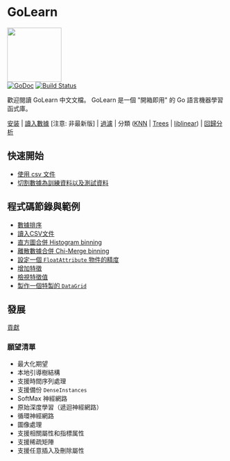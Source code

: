 GoLearn
=======

<img src="http://talks.golang.org/2013/advconc/gopherhat.jpg" width=125><br>
[![GoDoc](https://godoc.org/github.com/azurmof/golearn?status.png)](https://godoc.org/github.com/azurmof/golearn)
[![Build Status](https://travis-ci.org/azurmof/golearn.png?branch=master)](https://travis-ci.org/azurmof/golearn)<br>

歡迎閱讀 GoLearn 中文文檔。 GoLearn 是一個 "開箱即用" 的 Go 語言機器學習函式庫。

[安装](Installation.md) |
[讀入數據](Instances.md) [注意: 非最新版] | 
[過濾](Filtering.md) | 
分類 ([KNN](Classification/KNN.md) | [Trees](Classification/Trees.md) | [liblinear](Classification/liblinear.md)) | [回歸分析](Classification/Regression.md) 

## 快速開始
* [使用 csv 文件](CSVFiles.md)
* [切割數據為訓練資料以及測試資料](TrainTestSplit.md)

## 程式碼節錄與範例
* [數據排序](Instances.md)
* [讀入CSV文件](CSVFiles.md)
* [直方圖合併 Histogram binning](Filtering.md)
* [離散數據合併 Chi-Merge binning](Filtering.md)
* [設定一個 `FloatAttribute` 物件的精度](FloatAttributePrecision.md)
* [增加特徵](AddingAttributes.md)
* [檢視特徵值](AttributeSpecifications.md)
* [製作一個特製的 `DataGrid`](CustomDataGrids.md)

## 發展
[貢獻](Contributing.md)

### 願望清單

* 最大化期望
* 本地引導樹結構
* 支援時間序列處理
* 支援備份 `DenseInstances` 
* SoftMax 神經網路
* 原始深度學習（遞迴神經網路）
* 循環神經網路
* 圖像處理
* 支援相關屬性和指標属性
* 支援稀疏矩陣
* 支援任意插入及刪除屬性
